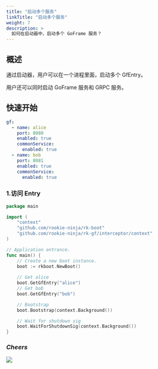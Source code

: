 ```yaml
---
title: "启动多个服务"
linkTitle: "启动多个服务"
weight: 7
description: >
  如何在启动器中，启动多个 GoFrame 服务？
---
```


## 概述
通过启动器，用户可以在一个进程里面，启动多个 GfEntry。

用户还可以同时启动 GoFrame 服务和 GRPC 服务。

## 快速开始
```yaml
gf:
  - name: alice
    port: 8080
    enabled: true
    commonService:
      enabled: true
  - name: bob
    port: 8081
    enabled: true
    commonService:
      enabled: true
```

### 1.访问 Entry
```go
package main

import (
	"context"
	"github.com/rookie-ninja/rk-boot"
	"github.com/rookie-ninja/rk-gf/interceptor/context"
)

// Application entrance.
func main() {
	// Create a new boot instance.
	boot := rkboot.NewBoot()
    
    // Get alice
	boot.GetGfEntry("alice")
    // Get bob
	boot.GetGfEntry("bob")

	// Bootstrap
	boot.Bootstrap(context.Background())

	// Wait for shutdown sig
	boot.WaitForShutdownSig(context.Background())
}
```

### _**Cheers**_
![](/bootstrapper/user-guide/cheers.png)